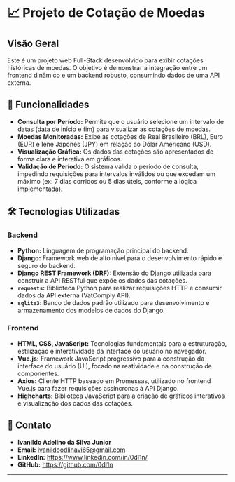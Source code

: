 # 📈 Projeto de Cotação de Moedas

## Visão Geral

Este é um projeto web Full-Stack desenvolvido para exibir cotações históricas de moedas. O objetivo é demonstrar a integração entre um frontend dinâmico e um backend robusto, consumindo dados de uma API externa.

## 🚀 Funcionalidades

* **Consulta por Período:** Permite que o usuário selecione um intervalo de datas (data de início e fim) para visualizar as cotações de moedas.
* **Moedas Monitoradas:** Exibe as cotações de Real Brasileiro (BRL), Euro (EUR) e Iene Japonês (JPY) em relação ao Dólar Americano (USD).
* **Visualização Gráfica:** Os dados das cotações são apresentados de forma clara e interativa em gráficos.
* **Validação de Período:** O sistema valida o período de consulta, impedindo requisições para intervalos inválidos ou que excedam um máximo (ex: 7 dias corridos ou 5 dias úteis, conforme a lógica implementada).

## 🛠️ Tecnologias Utilizadas

### Backend
* **Python:** Linguagem de programação principal do backend.
* **Django:** Framework web de alto nível para o desenvolvimento rápido e seguro do backend.
* **Django REST Framework (DRF):** Extensão do Django utilizada para construir a API RESTful que expõe os dados das cotações.
* **`requests`:** Biblioteca Python para realizar requisições HTTP e consumir dados da API externa (VatComply API).
* **`sqlite3`:** Banco de dados padrão utilizado para desenvolvimento e armazenamento dos modelos de dados do Django.

### Frontend
* **HTML, CSS, JavaScript:** Tecnologias fundamentais para a estruturação, estilização e interatividade da interface do usuário no navegador.
* **Vue.js:** Framework JavaScript progressivo para a construção da interface do usuário (UI), focado na reatividade e na construção de componentes.
* **Axios:** Cliente HTTP baseado em Promessas, utilizado no frontend Vue.js para fazer requisições assíncronas à API Django.
* **Highcharts:** Biblioteca JavaScript para a criação de gráficos interativos e visualização dos dados das cotações.

## 📧 Contato

* **Ivanildo Adelino da Silva Junior**
* **Email:** ivanildoodlinavi65@gmail.com
* **LinkedIn:** https://www.linkedin.com/in/0dl1n/
* **GitHub:** https://github.com/0dl1n

---

